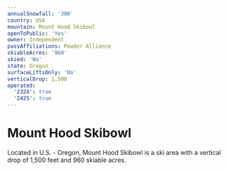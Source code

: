 ```yaml
---
annualSnowfall: '300'
country: USA
mountain: Mount Hood Skibowl
openToPublic: 'Yes'
owner: Independent
passAffiliations: Powder Alliance
skiableAcres: '960'
skied: 'No'
state: Oregon
surfaceLiftsOnly: 'No'
verticalDrop: 1,500
operated:
  '2324': true
  '2425': true
---
```



# Mount Hood Skibowl

Located in U.S. - Oregon, Mount Hood Skibowl is a ski area with a vertical drop of 1,500 feet and 960 skiable acres.
